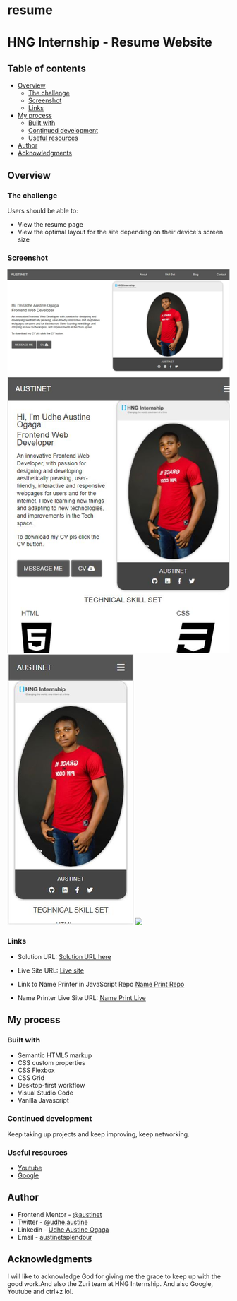 # resume

# HNG Internship - Resume Website


## Table of contents

- [Overview](#overview)
  - [The challenge](#the-challenge)
  - [Screenshot](#screenshot)
  - [Links](#links)
- [My process](#my-process)
  - [Built with](#built-with)
  - [Continued development](#continued-development)
  - [Useful resources](#useful-resources)
- [Author](#author)
- [Acknowledgments](#acknowledgments)


## Overview

### The challenge

Users should be able to:
- View the resume page
- View the optimal layout for the site depending on their device's screen size

### Screenshot

![](images/largescreen.JPG)
![](images/mediumscreen.JPG)
![](images/smallscreen.JPG)
![](images/extrsmall.JPG)


### Links

- Solution URL: [Solution URL here](https://github.com/Austinet/resume.git)
- Live Site URL: [Live site](https://Austinet.github.io/resume/)
- Link to Name Printer in JavaScript Repo [Name Print Repo](https://github.com/Austinet/resume/blob/00a003cae027ffbdd7fae97b9964d7b2dec80a10/Name-In-JS/index.html)

- Name Printer Live Site URL: [Name Print Live](https://Austinet.github.io/resume/Name-In-JS/)
## My process

### Built with

- Semantic HTML5 markup
- CSS custom properties
- CSS Flexbox
- CSS Grid
- Desktop-first workflow
- Visual Studio Code
- Vanilla Javascript



### Continued development

Keep taking up projects and keep improving, keep networking.

### Useful resources

- [ Youtube](https://www.Youtube.com) 
- [Google  ](https://www.Google.com) 

## Author

- Frontend Mentor - [@austinet](https://www.frontendmentor.io/profile/austinet)
- Twitter - [@udhe.austine](https://www.twitter.com/udhe.austine)
- Linkedin - [Udhe Austine Ogaga](https://www.linkedin.com/in/udhe-austine-ogaga-25961820b)
- Email  - [austinetsplendour](austinetsplendour@gmail.com)

## Acknowledgments

I will like to acknowledge God for giving me the grace to keep up with the good work.And also the Zuri team at HNG Internship. And also Google, Youtube and ctrl+z lol.
